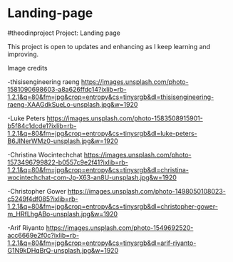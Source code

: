 # Landing-page
#theodinproject
Project: Landing page

This project is open to updates and enhancing as I keep learning and improving. 


Image credits

-thisisengineering raeng
https://images.unsplash.com/photo-1581090698603-a8a626ffdc14?ixlib=rb-1.2.1&q=80&fm=jpg&crop=entropy&cs=tinysrgb&dl=thisisengineering-raeng-XAAGdkSueLo-unsplash.jpg&w=1920

-Luke Peters
https://images.unsplash.com/photo-1583508915901-b5f84c1dcde1?ixlib=rb-1.2.1&q=80&fm=jpg&crop=entropy&cs=tinysrgb&dl=luke-peters-B6JINerWMz0-unsplash.jpg&w=1920

-Christina Wocintechchat
https://images.unsplash.com/photo-1573496799822-b0557c9e2f41?ixlib=rb-1.2.1&q=80&fm=jpg&crop=entropy&cs=tinysrgb&dl=christina-wocintechchat-com-Jp-X63-an8U-unsplash.jpg&w=1920

-Christopher Gower
https://images.unsplash.com/photo-1498050108023-c5249f4df085?ixlib=rb-1.2.1&q=80&fm=jpg&crop=entropy&cs=tinysrgb&dl=christopher-gower-m_HRfLhgABo-unsplash.jpg&w=1920

-Arif Riyanto
https://images.unsplash.com/photo-1549692520-acc6669e2f0c?ixlib=rb-1.2.1&q=80&fm=jpg&crop=entropy&cs=tinysrgb&dl=arif-riyanto-G1N9kDHqBrQ-unsplash.jpg&w=1920